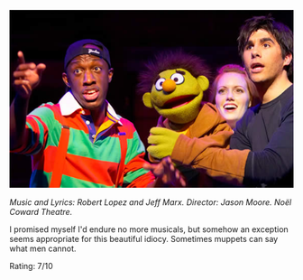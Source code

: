 <!--
.. title: Avenue Q
.. slug: avenue-q
.. date: 2007-03-21 10:00:20-05:00
.. tags: media,show,fiction,music
-->

![](/files/2007/03/aveq-screen_ps01_big.jpg)

*Music and Lyrics: Robert Lopez and Jeff Marx.
Director: Jason Moore.
Noël Coward Theatre.*

I promised myself I'd endure no more musicals, but somehow an exception
seems appropriate for this beautiful idiocy. Sometimes muppets can say
what men cannot.

Rating: 7/10
